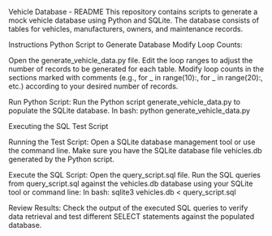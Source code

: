 Vehicle Database - README
This repository contains scripts to generate a mock vehicle database using Python and SQLite. The database consists of tables for vehicles, manufacturers, owners, and maintenance records.

Instructions
Python Script to Generate Database
Modify Loop Counts:

Open the generate_vehicle_data.py file.
Edit the loop ranges to adjust the number of records to be generated for each table.
Modify loop counts in the sections marked with comments (e.g., for _ in range(10):, for _ in range(20):, etc.) according to your desired number of records.

Run Python Script:
Run the Python script generate_vehicle_data.py to populate the SQLite database.
In bash:
python generate_vehicle_data.py

Executing the SQL Test Script

Running the Test Script:
Open a SQLite database management tool or use the command line.
Make sure you have the SQLite database file vehicles.db generated by the Python script.

Execute the SQL Script:
Open the query_script.sql file.
Run the SQL queries from query_script.sql against the vehicles.db database using your SQLite tool or command line:
In bash:
sqlite3 vehicles.db < query_script.sql

Review Results:
Check the output of the executed SQL queries to verify data retrieval and test different SELECT statements against the populated database.
